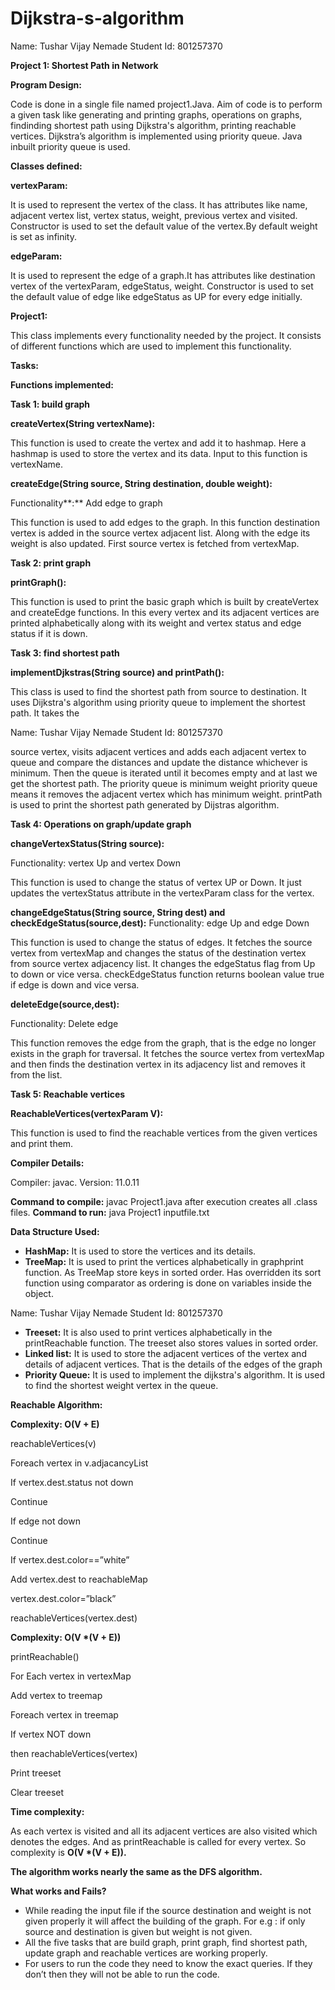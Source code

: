 # Dijkstra-s-algorithm

Name: Tushar Vijay Nemade Student Id: 801257370

**Project 1: Shortest Path in Network**

**Program Design:**

Code is done in a single file named project1.Java. Aim of code is to perform a given task like generating and printing graphs, operations on graphs, findinding shortest path using Dijkstra's algorithm, printing reachable vertices. Dijkstra’s algorithm is implemented using priority queue. Java inbuilt priority queue is used.

**Classes defined:**

**vertexParam:**

It is used to represent the vertex of the class. It has attributes like name, adjacent vertex list, vertex status, weight, previous vertex and visited. Constructor is used to set the default value of the vertex.By default weight is set as infinity.

**edgeParam:**

It is used to represent the edge of a graph.It has attributes like destination vertex of the vertexParam, edgeStatus, weight. Constructor is used to set the default value of edge like edgeStatus as UP for every edge initially.

**Project1:**

This class implements every functionality needed by the project. It consists of different functions which are used to implement this functionality.

**Tasks:**

**Functions implemented:**

**Task 1: build graph**

**createVertex(String vertexName):**

This function is used to create the vertex and add it to hashmap. Here a          hashmap is used to store the vertex and its data. Input to this function is vertexName.

**createEdge(String source, String destination, double weight):**

Functionality**:** Add edge to graph

This function is used to add edges to the graph. In this function destination vertex is added in the source vertex adjacent list. Along with the edge its weight is also updated. First source vertex is fetched from vertexMap.

**Task 2: print graph**

**printGraph():**

This function is used to print the basic graph which is built by createVertex and createEdge functions. In this every vertex and its adjacent vertices are printed alphabetically along with its weight and vertex status and edge status if it is down.

**Task 3: find shortest path**

**implementDjkstras(String source) and printPath():**

This class is used to find the shortest path from source to destination. It uses Dijkstra's algorithm using priority queue to implement the shortest path. It takes the

Name: Tushar Vijay Nemade Student Id: 801257370

source vertex, visits adjacent vertices and adds each adjacent vertex to queue and compare the distances and update the distance whichever is minimum. Then the queue is iterated until it becomes empty and at last we get the shortest path. The priority queue is minimum weight priority queue means it removes the adjacent vertex which has minimum weight. printPath is used to print the shortest path generated by Dijstras algorithm.

**Task 4: Operations on graph/update graph**

**changeVertexStatus(String source):**

Functionality: vertex Up and vertex Down

This function is used to change the status of vertex UP or Down. It just updates the vertexStatus attribute in the vertexParam class for the vertex.

**changeEdgeStatus(String source, String dest) and checkEdgeStatus(source,dest):** Functionality: edge Up and edge Down

This function is used to change the status of edges. It fetches the source vertex from vertexMap and changes the status of the destination vertex from source vertex adjacency list. It changes the edgeStatus flag from Up to down or vice versa. checkEdgeStatus function returns boolean value true if edge is down and vice versa.

**deleteEdge(source,dest):**

Functionality: Delete edge

This function removes the edge from the graph, that is the edge no longer exists in the graph for traversal. It fetches the source vertex from vertexMap and then finds the destination vertex in its adjacency list and removes it from the list.

**Task 5: Reachable vertices**

**ReachableVertices(vertexParam V):**

This function is used to find the reachable vertices from the given vertices and print them.

**Compiler Details:**

Compiler: javac. Version:  11.0.11

**Command to compile:** javac Project1.java  after execution creates all .class files. **Command to run:** java Project1 inputfile.txt

**Data Structure Used:**

- **HashMap:** It is used to store the vertices and its details.
- **TreeMap:** It is used to print the vertices alphabetically in graphprint function. As TreeMap store keys in sorted order. Has overridden its sort function using comparator as ordering is done on variables inside the object.

Name: Tushar Vijay Nemade Student Id: 801257370

- **Treeset:** It is also used to print vertices alphabetically in the printReachable function. The treeset also stores values in sorted order.
- **Linked list:** It is used to store the adjacent vertices of the vertex and details of adjacent vertices. That is the details of the edges of the graph
- **Priority Queue:** It is used to implement the dijkstra's algorithm. It is used to find the shortest weight vertex in the queue.

**Reachable Algorithm:**

**Complexity: O(V + E)**

reachableVertices(v)

Foreach vertex in v.adjacancyList

If vertex.dest.status not down

Continue

If edge not down

Continue

If vertex.dest.color==”white”

Add vertex.dest to reachableMap

vertex.dest.color=”black”

reachableVertices(vertex.dest)

**Complexity: O(V \*(V + E))**

printReachable()

For Each vertex in vertexMap

Add vertex to treemap

Foreach vertex in treemap

If vertex NOT down

then reachableVertices(vertex)

Print treeset

Clear treeset

**Time complexity:**

As each vertex is visited and all its adjacent vertices are also visited which denotes the edges. And as printReachable is called for every vertex. So complexity is **O(V \*(V + E)).**

**The algorithm works nearly the same as the DFS algorithm.**

**What works and Fails?**

- While reading the input file if the source destination and weight is not given properly it will affect the building of the graph. For e.g : if only source and destination is given but weight is not given.
- All the five tasks that are build graph, print graph, find shortest path, update graph and reachable vertices are working properly.
- For users to run the code they need to know the exact queries. If they don’t then they will not be able to run the code.
